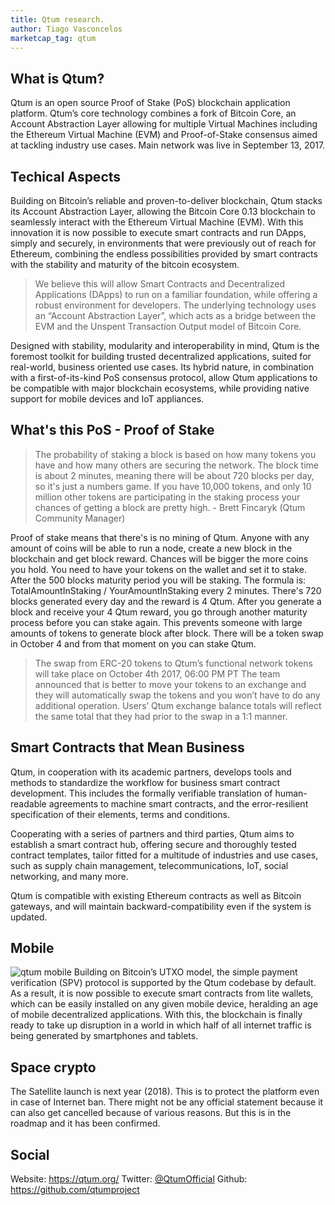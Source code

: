 ```yaml
---
title: Qtum research.
author: Tiago Vasconcelos
marketcap_tag: qtum
---
```


## What is Qtum?
Qtum is an open source Proof of Stake (PoS) blockchain application platform. Qtum’s core technology combines a fork of Bitcoin Core, an Account Abstraction Layer allowing for multiple Virtual Machines including the Ethereum Virtual Machine (EVM) and Proof-of-Stake consensus aimed at tackling industry use cases. Main network was live in September 13, 2017.

## Techical Aspects
Building on Bitcoin’s reliable and proven-to-deliver blockchain, Qtum stacks its Account Abstraction Layer, allowing the Bitcoin Core 0.13 blockchain to seamlessly interact with the Ethereum Virtual Machine (EVM). With this innovation it is now possible to execute smart contracts and run DApps, simply and securely, in environments that were previously out of reach for Ethereum, combining the endless possibilities provided by smart contracts with the stability and maturity of the bitcoin ecosystem.
>We believe this will allow Smart Contracts and Decentralized Applications (DApps) to run on a familiar foundation, while offering a robust environment for developers. The underlying technology uses an “Account Abstraction Layer”, which acts as a bridge between the EVM and the Unspent Transaction Output model of Bitcoin Core.

Designed with stability, modularity and interoperability in mind, Qtum is the foremost toolkit for building trusted decentralized applications, suited for real-world, business oriented use cases. Its hybrid nature, in combination with a first-of-its-kind PoS consensus protocol, allow Qtum applications to be compatible with major blockchain ecosystems, while providing native support for mobile devices and IoT appliances.

## What's this PoS - Proof of Stake
>The probability of staking a block is based on how many tokens you have and how many others are securing the network. The block time is about 2 minutes, meaning there will be about 720 blocks per day, so it's just a numbers game. If you have 10,000 tokens, and only 10 million other tokens are participating in the staking process your chances of getting a block are pretty high. - Brett Fincaryk (Qtum Community Manager)

Proof of stake means that there's is no mining of Qtum. Anyone with any amount of coins will be able to run a node, create a new block in the blockchain and get block reward. Chances will be bigger the more coins you hold. You need to have your tokens on the wallet and set it to stake. After the 500 blocks maturity period you will be staking. The formula is: TotalAmountInStaking / YourAmountInStaking every 2 minutes. There's 720 blocks generated every day and the reward is 4 Qtum. After you generate a block and receive your 4 Qtum reward, you go through another maturity process before you can stake again. This prevents someone with large amounts of tokens to generate block after block. There will be a token swap in October 4 and from that moment on you can stake Qtum.
>The swap from ERC-20 tokens to Qtum’s functional network tokens will take place on October 4th 2017, 06:00 PM PT
The team announced that is better to move your tokens to an exchange and they will automatically swap the tokens and you won’t have to do any additional operation. Users’ Qtum exchange balance totals will reflect the same total that they had prior to the swap in a 1:1 manner.

## Smart Contracts that Mean Business
Qtum, in cooperation with its academic partners, develops tools and methods to standardize the workflow for business smart contract development. This includes the formally verifiable translation of human-readable agreements to machine smart contracts, and the error-resilient specification of their elements, terms and conditions.

Cooperating with a series of partners and third parties, Qtum aims to establish a smart contract hub, offering secure and thoroughly tested contract templates, tailor fitted for a multitude of industries and use cases, such as supply chain management, telecommunications, IoT, social networking, and many more.

Qtum is compatible with existing Ethereum contracts as well as Bitcoin gateways, and will maintain backward-compatibility even if the system is updated.

## Mobile
![qtum mobile](https://qtum.org/images/illu3.svg)
Building on Bitcoin’s UTXO model, the simple payment verification (SPV) protocol is supported by the Qtum codebase by default. As a result, it is now possible to execute smart contracts from lite wallets, which can be easily installed on any given mobile device, heralding an age of mobile decentralized applications. With this, the blockchain is finally ready to take up disruption in a world in which half of all internet traffic is being generated by smartphones and tablets.

## Space crypto
The Satellite launch is next year (2018). This is to protect the platform even in case of Internet ban. There might not be any official statement because it can also get cancelled because of various reasons. But this is in the roadmap and it has been confirmed. 

## Social
Website: https://qtum.org/
Twitter: [@QtumOfficial](https://twitter.com/QtumOfficial)
Github: https://github.com/qtumproject

